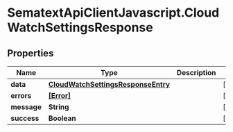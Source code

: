 # SematextApiClientJavascript.CloudWatchSettingsResponse

## Properties
| Name        | Type                                                                      | Description | Notes      |
| ----------- | ------------------------------------------------------------------------- | ----------- | ---------- |
| **data**    | [**CloudWatchSettingsResponseEntry**](CloudWatchSettingsResponseEntry.md) |             | [optional] |
| **errors**  | [**[Error]**](Error.md)                                                   |             | [optional] |
| **message** | **String**                                                                |             | [optional] |
| **success** | **Boolean**                                                               |             | [optional] |
